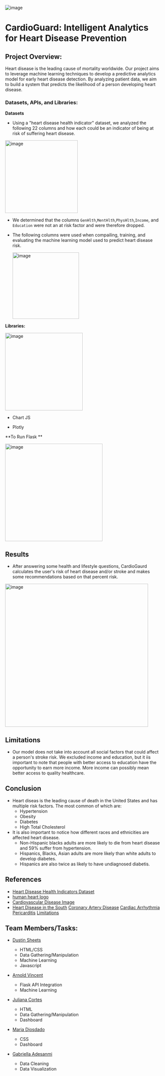 

![image](https://github.com/Dustin-Sheets/Project_4/assets/137246036/9dd96652-0b77-4726-88de-647413c012f5)

# CardioGuard: Intelligent Analytics for Heart Disease Prevention

## Project Overview:
Heart disease is the leading cause of mortality worldwide. Our project aims to leverage machine learning techniques to develop a predictive analytics model for early heart disease detection. By analyzing patient data, we aim to build a system that predicts the likelihood of a person developing heart disease.

### Datasets, APIs, and Libraries:

**Datasets**
- Using a "heart disease health indicator" dataset, we analyzed the following 22 columns and how each could be an indicator of being at risk of suffering heart disease.
  
<img width="234" alt="image" src="https://github.com/Dustin-Sheets/Project_4/assets/136658866/cd98da8a-5272-4781-9373-b92584575bec">

- We determined that the columns `GenHlth`,`MentHlth`,`PhysHlth`,`Income`, and `Education` were not an at risk factor and were therefore dropped.
- The following columns were used when compailing, training, and evaluating the machine learning model used to predict heart disease risk.
  
  <img width="214" alt="image" src="https://github.com/Dustin-Sheets/Project_4/assets/136658866/d1516d4a-7386-4b80-b681-29601d7553c4">
  

**Libraries:**

<img width="250" alt="image" src="https://github.com/Dustin-Sheets/Project_4/assets/136658866/16c47b20-4ebd-4260-9ebe-97b1af85ff6a">


  - Chart JS

  - Plotly
    
**To Run Flask **

<img width="314" alt="image" src="https://github.com/Dustin-Sheets/Project_4/assets/136658866/b649015a-f924-4ffd-8ff4-289447ee91ce">


## Results
- After answering some health and lifestyle questions, CardioGaurd calculates the user's risk of heart disease and/or stroke and makes some recommendations based on that percent risk.

<img width="461" alt="image" src="https://github.com/Dustin-Sheets/Project_4/assets/136658866/b6a56a04-7c95-4b07-bb1a-93432c167cbd">


## Limitations
- Our model does not take into account all social factors that could affect a person's stroke risk. We excluded income and education, but it iis important to note that people with better access to education have the opportunity to earn more income. More income can possibly mean better access to quality healthcare. 

## Conclusion
- Heart diseas is the leading cause of death in the United States and has multiple risk factors. The most common of which are:
  - Hypertension
  - Obesity
  - Diabetes
  - High Total Cholesterol
- It is also important to notice how different races and ethnicities are affected heart disease.
  - Non-Hispanic blacks adults are more likely to die from heart disease and 59% suffer from hypertension.
  - Hispanics, Blacks, Asian adults are more likely than white adults to develop diabetes.
  - Hispanics are also twice as likely to have undiagnosed diabetis.
## References
- [Heart Disease Health Indicators Dataset](https://www.kaggle.com/datasets/alexteboul/heart-disease-health-indicators-dataset/data)
- [human heart logo](https://similarpng.com/realistic-human-heart-on-transparent-background-png/#getdownload)
- [Cardiovascular Disease Image](https://www.udmi.net/cardiovascular-disease-risk/)
- [Heart Disease in the South](https://blog.prismahealth.org/why-southerners-are-more-likely-to-have-heart-disease/#:~:text=Although%20heart%20disease%20is%20common,do%20to%20reduce%20your%20risk)
[Coronary Artery Disease](https://www.cdc.gov/heartdisease/coronary_ad.htm#:~:text=Print-,Coronary%20Artery%20Disease,This%20process%20is%20called%20atherosclerosis)
[Cardiac Arrhythmia](https://my.clevelandclinic.org/health/diseases/16749-arrhythmia#symptoms-and-causes)
[Pericarditis](https://www.mayoclinic.org/diseases-conditions/pericarditis/symptoms-causes/syc-20352510#:~:text=Pericarditis%20is%20swelling%20and%20irritation,and%20goes%20away%20without%20treatment)
[Limitations](https://my.clevelandclinic.org/health/articles/23051-ethnicity-and-heart-disease)

## Team Members/Tasks:
- [Dustin Sheets](https://github.com/Dustin-Sheets)
  - HTML/CSS
  - Data Gathering/Manipulation
  - Machine Learning
  - Javascript

- [Arnold Vincent](https://github.com/T800-101A)
  - Flask API Integration
  - Machine Learning

- [Juliana Cortes](https://github.com/julianac12)
  - HTML
  - Data Gathering/Manipulation
  - Dashboard
    
- [Maria Diosdado](https://github.com/mariadiosdado)
  - CSS
  - Dashboard
  
- [Gabriella Adesanmi](https://github.com/Gabriellaade)
  - Data Cleaning
  - Data Visualization 
